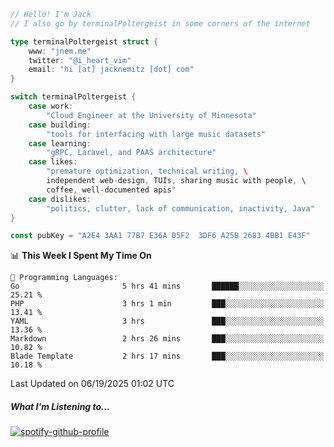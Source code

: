 ```go
// Hello! I'm Jack
// I also go by terminalPoltergeist in some corners of the internet

type terminalPoltergeist struct {
    www: "jnem.me"
    twitter: "@i_heart_vim"
    email: "hi [at] jacknemitz [dot] com"
}

switch terminalPoltergeist {
    case work:
        "Cloud Engineer at the University of Minnesota"
    case building:
        "tools for interfacing with large music datasets"
    case learning:
        "gRPC, Laravel, and PAAS architecture"
    case likes:
        "premature optimization, technical writing, \
        independent web-design, TUIs, sharing music with people, \
        coffee, well-documented apis"
    case dislikes:
        "politics, clutter, lack of communication, inactivity, Java"
}

const pubKey = "A2E4 3AA1 77B7 E36A 05F2  3DF6 A25B 2683 4BB1 E43F"
```

<!--START_SECTION:waka-->
📊 **This Week I Spent My Time On** 

```text
💬 Programming Languages: 
Go                       5 hrs 41 mins       ██████░░░░░░░░░░░░░░░░░░░   25.21 % 
PHP                      3 hrs 1 min         ███░░░░░░░░░░░░░░░░░░░░░░   13.41 % 
YAML                     3 hrs               ███░░░░░░░░░░░░░░░░░░░░░░   13.36 % 
Markdown                 2 hrs 26 mins       ███░░░░░░░░░░░░░░░░░░░░░░   10.82 % 
Blade Template           2 hrs 17 mins       ███░░░░░░░░░░░░░░░░░░░░░░   10.18 % 
```


 Last Updated on 06/19/2025 01:02 UTC
<!--END_SECTION:waka-->

##### What I'm Listening to...

[![spotify-github-profile](https://jnem.me/listening-item?maxAge=2592000)](https://jnem.me/listening)
